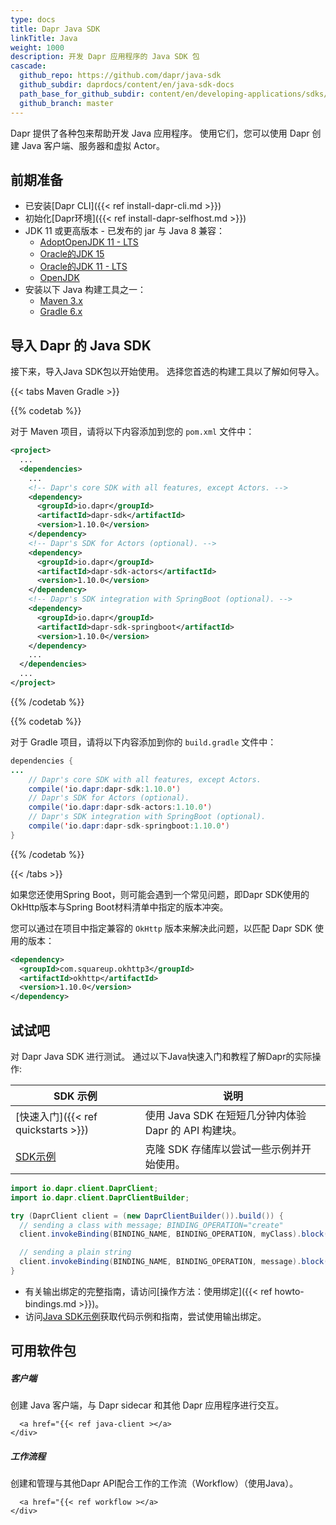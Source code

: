 ```yaml
---
type: docs
title: Dapr Java SDK
linkTitle: Java
weight: 1000
description: 开发 Dapr 应用程序的 Java SDK 包
cascade:
  github_repo: https://github.com/dapr/java-sdk
  github_subdir: daprdocs/content/en/java-sdk-docs
  path_base_for_github_subdir: content/en/developing-applications/sdks/java/
  github_branch: master
---
```


Dapr 提供了各种包来帮助开发 Java 应用程序。 使用它们，您可以使用 Dapr 创建 Java 客户端、服务器和虚拟 Actor。

## 前期准备

- 已安装[Dapr CLI]({{< ref install-dapr-cli.md >}})
- 初始化[Dapr环境]({{< ref install-dapr-selfhost.md >}})
- JDK 11 或更高版本 - 已发布的 jar 与 Java 8 兼容：
  - [AdoptOpenJDK 11 - LTS](https://adoptopenjdk.net/)
  - [Oracle的JDK 15](https://www.oracle.com/java/technologies/javase-downloads.html)
  - [Oracle的JDK 11 - LTS](https://www.oracle.com/java/technologies/javase-jdk11-downloads.html)
  - [OpenJDK](https://openjdk.java.net/)
- 安装以下 Java 构建工具之一：
  - [Maven 3.x](https://maven.apache.org/install.html)
  - [Gradle 6.x](https://gradle.org/install/)

## 导入 Dapr 的 Java SDK

接下来，导入Java SDK包以开始使用。 选择您首选的构建工具以了解如何导入。

{{< tabs Maven Gradle >}}

{{% codetab %}}

<!--Maven-->

对于 Maven 项目，请将以下内容添加到您的 `pom.xml` 文件中：

```xml
<project>
  ...
  <dependencies>
    ...
    <!-- Dapr's core SDK with all features, except Actors. -->
    <dependency>
      <groupId>io.dapr</groupId>
      <artifactId>dapr-sdk</artifactId>
      <version>1.10.0</version>
    </dependency>
    <!-- Dapr's SDK for Actors (optional). -->
    <dependency>
      <groupId>io.dapr</groupId>
      <artifactId>dapr-sdk-actors</artifactId>
      <version>1.10.0</version>
    </dependency>
    <!-- Dapr's SDK integration with SpringBoot (optional). -->
    <dependency>
      <groupId>io.dapr</groupId>
      <artifactId>dapr-sdk-springboot</artifactId>
      <version>1.10.0</version>
    </dependency>
    ...
  </dependencies>
  ...
</project>
```

{{% /codetab %}}

{{% codetab %}}

<!--Gradle-->

对于 Gradle 项目，请将以下内容添加到你的 `build.gradle` 文件中：

```java
dependencies {
...
    // Dapr's core SDK with all features, except Actors.
    compile('io.dapr:dapr-sdk:1.10.0')
    // Dapr's SDK for Actors (optional).
    compile('io.dapr:dapr-sdk-actors:1.10.0')
    // Dapr's SDK integration with SpringBoot (optional).
    compile('io.dapr:dapr-sdk-springboot:1.10.0')
}
```

{{% /codetab %}}

{{< /tabs >}}

如果您还使用Spring Boot，则可能会遇到一个常见问题，即Dapr SDK使用的OkHttp版本与Spring Boot材料清单中指定的版本冲突。

您可以通过在项目中指定兼容的 `OkHttp` 版本来解决此问题，以匹配 Dapr SDK 使用的版本：

```xml
<dependency>
  <groupId>com.squareup.okhttp3</groupId>
  <artifactId>okhttp</artifactId>
  <version>1.10.0</version>
</dependency>
```

## 试试吧

对 Dapr Java SDK 进行测试。 通过以下Java快速入门和教程了解Dapr的实际操作:

| SDK 示例                                                                                                 | 说明                                    |
| ------------------------------------------------------------------------------------------------------ | ------------------------------------- |
| [快速入门]({{< ref quickstarts >}}) | 使用 Java SDK 在短短几分钟内体验 Dapr 的 API 构建块。 |
| [SDK示例](https://github.com/dapr/java-sdk/tree/master/examples)                                         | 克隆 SDK 存储库以尝试一些示例并开始使用。               |

```java
import io.dapr.client.DaprClient;
import io.dapr.client.DaprClientBuilder;

try (DaprClient client = (new DaprClientBuilder()).build()) {
  // sending a class with message; BINDING_OPERATION="create"
  client.invokeBinding(BINDING_NAME, BINDING_OPERATION, myClass).block();

  // sending a plain string
  client.invokeBinding(BINDING_NAME, BINDING_OPERATION, message).block();
}
```

- 有关输出绑定的完整指南，请访问[操作方法：使用绑定]({{< ref howto-bindings.md >}})。
- 访问[Java SDK示例](https://github.com/dapr/java-sdk/tree/master/examples/src/main/java/io/dapr/examples/bindings/http)获取代码示例和指南，尝试使用输出绑定。

## 可用软件包

<div class="card-deck">
  <div class="card">
    <div class="card-body">
      <h5 class="card-title"><b>客户端</b></h5>
      <p class="card-text">创建 Java 客户端，与 Dapr sidecar 和其他 Dapr 应用程序进行交互。</p>
      
      
      <a href="{{< ref java-client ></a>
    </div>
  </div>
  <div class="card">
    <div class="card-body">
      <h5 class="card-title"><b>工作流程</b></h5>
      <p class="card-text">创建和管理与其他Dapr API配合工作的工作流（Workflow）（使用Java）。</p>
      
      
      <a href="{{< ref workflow ></a>
    </div>
  </div>
</div>
